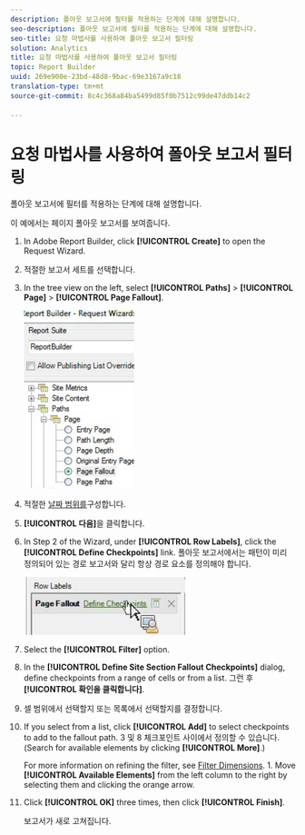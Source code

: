 ```yaml
---
description: 폴아웃 보고서에 필터를 적용하는 단계에 대해 설명합니다.
seo-description: 폴아웃 보고서에 필터를 적용하는 단계에 대해 설명합니다.
seo-title: 요청 마법사를 사용하여 폴아웃 보고서 필터링
solution: Analytics
title: 요청 마법사를 사용하여 폴아웃 보고서 필터링
topic: Report Builder
uuid: 269e900e-23bd-48d8-9bac-69e3167a9c18
translation-type: tm+mt
source-git-commit: 8c4c368a84ba5499d85f0b7512c99de47ddb14c2

---
```



# 요청 마법사를 사용하여 폴아웃 보고서 필터링

폴아웃 보고서에 필터를 적용하는 단계에 대해 설명합니다.

이 예에서는 페이지 폴아웃 보고서를 보여줍니다.

1. In Adobe Report Builder, click **[!UICONTROL Create]** to open the Request Wizard.
1. 적절한 보고서 세트를 선택합니다.
1. In the tree view on the left, select **[!UICONTROL Paths]** &gt; **[!UICONTROL Page]** &gt; **[!UICONTROL Page Fallout]**.

   ![](assets/page_fallout.png)

1. 적절한 [날짜 범위를](/help/analyze/report-builder/data-requests/configuring-report-dates/custom-calendar.md)구성합니다.
1. **[!UICONTROL 다음]**&#x200B;을 클릭합니다.
1. In Step 2 of the Wizard, under **[!UICONTROL Row Labels]**, click the **[!UICONTROL Define Checkpoints]** link. 폴아웃 보고서에서는 패턴이 미리 정의되어 있는 경로 보고서와 달리 항상 경로 요소를 정의해야 합니다. 

   ![](assets/define_checkpoints.png)

1. Select the **[!UICONTROL Filter]** option.

1. In the **[!UICONTROL Define Site Section Fallout Checkpoints]** dialog, define checkpoints from a range of cells or from a list. 그런 후 **[!UICONTROL 확인을 클릭합니다]**.
1. 셀 범위에서 선택할지 또는 목록에서 선택할지를 결정합니다.
1. If you select from a list, click **[!UICONTROL Add]** to select checkpoints to add to the fallout path. 3 및 8 체크포인트 사이에서 정의할 수 있습니다. (Search for available elements by clicking **[!UICONTROL More]**.)

   For more information on refining the filter, see [Filter Dimensions](/help/analyze/report-builder/layout/c-filter-dimensions/filter-dimensions.md). 1. Move **[!UICONTROL Available Elements]** from the left column to the right by selecting them and clicking the orange arrow.
1. Click **[!UICONTROL OK]** three times, then click **[!UICONTROL Finish]**.

   보고서가 새로 고쳐집니다.
